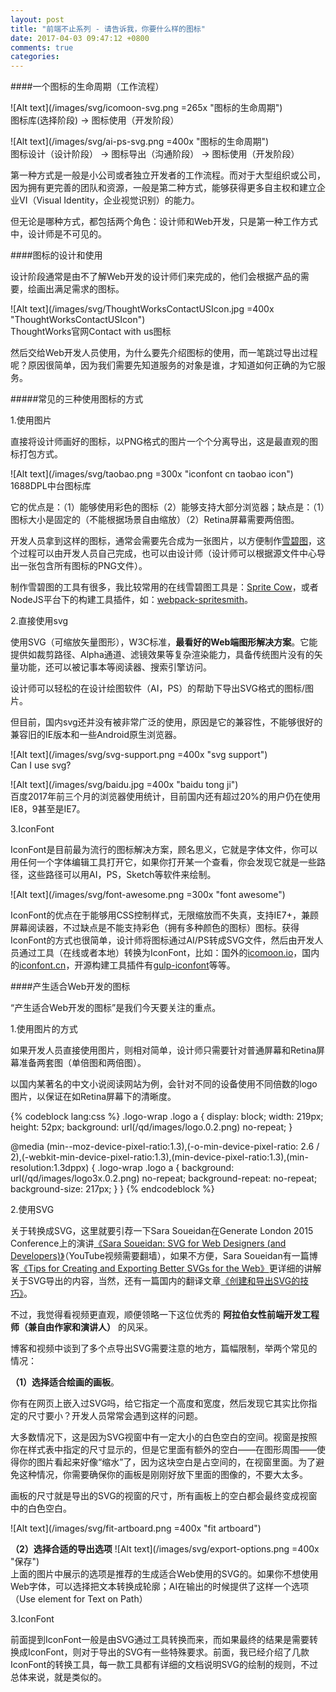 ```yaml
---
layout: post
title: "前端不止系列 - 请告诉我，你要什么样的图标"
date: 2017-04-03 09:47:12 +0800
comments: true
categories:
---
```

####一个图标的生命周期（工作流程）

![Alt text](/images/svg/icomoon-svg.png =265x "图标的生命周期")     
图标库(选择阶段) -> 图标使用（开发阶段）

![Alt text](/images/svg/ai-ps-svg.png =400x "图标的生命周期")     
图标设计（设计阶段） -> 图标导出（沟通阶段） -> 图标使用（开发阶段）

第一种方式是一般是小公司或者独立开发者的工作流程。而对于大型组织或公司，因为拥有更完善的团队和资源，一般是第二种方式，能够获得更多自主权和建立企业VI（Visual Identity，企业视觉识别）的能力。

但无论是哪种方式，都包括两个角色：设计师和Web开发，只是第一种工作方式中，设计师是不可见的。

####图标的设计和使用

设计阶段通常是由不了解Web开发的设计师们来完成的，他们会根据产品的需要，绘画出满足需求的图标。

![Alt text](/images/svg/ThoughtWorksContactUSIcon.jpg =400x "ThoughtWorksContactUSIcon")    
ThoughtWorks官网Contact with us图标

然后交给Web开发人员使用，为什么要先介绍图标的使用，而一笔跳过导出过程呢？原因很简单，因为我们需要先知道服务的对象是谁，才知道如何正确的为它服务。

#####常见的三种使用图标的方式

1.使用图片

直接将设计师画好的图标，以PNG格式的图片一个个分离导出，这是最直观的图标打包方式。

![Alt text](/images/svg/taobao.png =300x "iconfont cn taobao icon")   
1688DPL中台图标库

它的优点是：（1）能够使用彩色的图标（2）能够支持大部分浏览器；缺点是：（1）图标大小是固定的（不能根据场景自由缩放）（2）Retina屏幕需要两倍图。

开发人员拿到这样的图标，通常会需要先合成为一张图片，以方便制作[雪碧图][d11d6a59]，这个过程可以由开发人员自己完成，也可以由设计师（设计师可以根据源文件中心导出一张包含所有图标的PNG文件）。

  [d11d6a59]: https://css-tricks.com/css-sprites/ "雪碧图"

制作雪碧图的工具有很多，我比较常用的在线雪碧图工具是：[Sprite Cow][dd89d0bc]，或者NodeJS平台下的构建工具插件，如：[webpack-spritesmith][bb32f427]。

  [dd89d0bc]: http://www.spritecow.com/ "Sprite Cow"
  [bb32f427]: https://github.com/mixtur/webpack-spritesmith "webpack-spritesmith"

2.直接使用svg

使用SVG（可缩放矢量图形），W3C标准，**最看好的Web端图形解决方案**。它能提供如裁剪路径、Alpha通道、滤镜效果等复杂渲染能力，具备传统图片没有的矢量功能，还可以被记事本等阅读器、搜索引擎访问。

设计师可以轻松的在设计绘图软件（AI，PS）的帮助下导出SVG格式的图标/图片。

但目前，国内svg还并没有被非常广泛的使用，原因是它的兼容性，不能够很好的兼容旧的IE版本和一些Android原生浏览器。

![Alt text](/images/svg/svg-support.png =400x "svg support")    
Can I use svg?  

![Alt text](/images/svg/baidu.jpg =400x "baidu tong ji")      
百度2017年前三个月的浏览器使用统计，目前国内还有超过20%的用户仍在使用IE8，9甚至是IE7。

3.IconFont

IconFont是目前最为流行的图标解决方案，顾名思义，它就是字体文件，你可以用任何一个字体编辑工具打开它，如果你打开某一个查看，你会发现它就是一些路径，这些路径可以用AI，PS，Sketch等软件来绘制。

![Alt text](/images/svg/font-awesome.png =300x "font awesome")  

IconFont的优点在于能够用CSS控制样式，无限缩放而不失真，支持IE7+，兼顾屏幕阅读器，不过缺点是不能支持彩色（拥有多种颜色的图标）图标。获得IconFont的方式也很简单，设计师将图标通过AI/PS转成SVG文件，然后由开发人员通过工具（在线或者本地）转换为IconFont，比如：国外的[icomoon.io][714f8918]，国内的[iconfont.cn][b5df4e92]，开源构建工具插件有[gulp-iconfont][679293f7]等等。

  [714f8918]: https://icomoon.io/ "icomoon.io"
  [b5df4e92]: http://iconfont.cn/ "iconfont.cn"
  [679293f7]: https://github.com/nfroidure/gulp-iconfont "gulp-iconfont"

####产生适合Web开发的图标

“产生适合Web开发的图标”是我们今天要关注的重点。

1.使用图片的方式

如果开发人员直接使用图片，则相对简单，设计师只需要针对普通屏幕和Retina屏幕准备两套图（单倍图和两倍图）。

以国内某著名的中文小说阅读网站为例，会针对不同的设备使用不同倍数的logo图片，以保证在如Retina屏幕下的清晰度。

{% codeblock lang:css %}
.logo-wrap .logo a {
    display: block;
    width: 219px;
    height: 52px;
    background: url(/qd/images/logo.0.2.png) no-repeat;
}

@media (min--moz-device-pixel-ratio:1.3),(-o-min-device-pixel-ratio: 2.6 / 2),(-webkit-min-device-pixel-ratio:1.3),(min-device-pixel-ratio:1.3),(min-resolution:1.3dppx) {
  .logo-wrap .logo a {
      background: url(/qd/images/logo3x.0.2.png) no-repeat;
      background-repeat: no-repeat;
      background-size: 217px;
  }
}
{% endcodeblock %}

2.使用SVG

关于转换成SVG，这里就要引荐一下Sara Soueidan在Generate London 2015 Conference上的演讲[《Sara Soueidan: SVG for Web Designers (and Developers)》][2f145803]（YouTube视频需要翻墙），如果不方便，Sara Soueidan有一篇博客[《Tips for Creating and Exporting Better SVGs for the Web》][13043805]更详细的讲解关于SVG导出的内容，当然，还有一篇国内的翻译文章[《创建和导出SVG的技巧》][8092bc6d]。

  [2f145803]: https://www.youtube.com/watch?v=q4QI9iOeyPo "《Sara Soueidan: SVG for Web Designers (and Developers)》"
  [13043805]: https://sarasoueidan.com/blog/svg-tips-for-designers/ "《Tips for Creating and Exporting Better SVGs for the Web》"
  [8092bc6d]: http://www.w3cplus.com/svg/svg-tips-for-designers.html "《创建和导出SVG的技巧》"

不过，我觉得看视频更直观，顺便领略一下这位优秀的 **阿拉伯女性前端开发工程师（兼自由作家和演讲人）** 的风采。

博客和视频中谈到了多个点导出SVG需要注意的地方，篇幅限制，举两个常见的情况：

**（1）选择适合绘画的画板**。

你有在网页上嵌入过SVG吗，给它指定一个高度和宽度，然后发现它其实比你指定的尺寸要小？开发人员常常会遇到这样的问题。

大多数情况下，这是因为SVG视窗中有一定大小的白色空白的空间。视窗是按照你在样式表中指定的尺寸显示的，但是它里面有额外的空白——在图形周围——使得你的图片看起来好像“缩水”了，因为这块空白是占空间的，在视窗里面。为了避免这种情况，你需要确保你的画板是刚刚好放下里面的图像的，不要大太多。

画板的尺寸就是导出的SVG的视窗的尺寸，所有画板上的空白都会最终变成视窗中的白色空白。

![Alt text](/images/svg/fit-artboard.png =400x "fit artboard")  

**（2）选择合适的导出选项**
![Alt text](/images/svg/export-options.png =400x "保存")     
上面的图片中展示的选项是推荐的生成适合Web使用的SVG的。如果你不想使用Web字体，可以选择把文本转换成轮廓；AI在输出的时候提供了这样一个选项（Use <textPath> element for Text on Path）

3.IconFont

前面提到IconFont一般是由SVG通过工具转换而来，而如果最终的结果是需要转换成IconFont，则对于导出的SVG有一些特殊要求。前面，我已经介绍了几款IconFont的转换工具，每一款工具都有详细的文档说明SVG的绘制的规则，不过总体来说，就是类似的。
